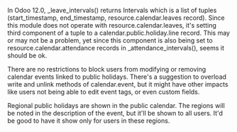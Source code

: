 In Odoo 12.0, \_leave_intervals() returns Intervals which is a list of
tuples (start_timestamp, end_timestamp, resource.calendar.leaves
record). Since this module does not operate with
resource.calendar.leaves, it's setting third component of a tuple to a
calendar.public.holiday.line record. This may or may not be a problem, yet
since this component is also being set to resource.calendar.attendance
records in \_attendance_intervals(), seems it should be ok.

There are no restrictions to block users from modifying or removing
calendar events linked to public holidays. There's a suggestion to
overload write and unlink methods of calendar.event, but it might have
other impacts like users not being able to edit event tags, or even
custom fields.

Regional public holidays are shown in the public calendar. The regions
will be noted in the description of the event, but it'll be shown to all
users. It'd be good to have it show only for users in these regions.
